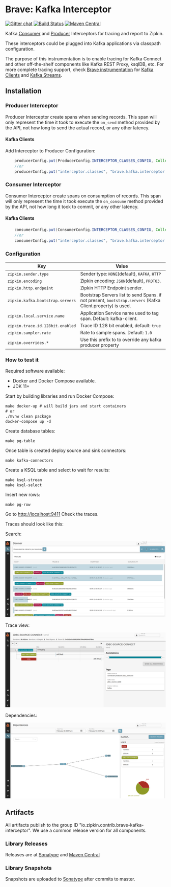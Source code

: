# Brave: Kafka Interceptor

[![Gitter chat](http://img.shields.io/badge/gitter-join%20chat%20%E2%86%92-brightgreen.svg)](https://gitter.im/openzipkin/zipkin)
[![Build Status](https://github.com/openzipkin-contrib/brave-kafka-interceptor/workflows/test/badge.svg)](https://github.com/openzipkin-contrib/brave-kafka-interceptor/actions?query=workflow%3Atest)
[![Maven Central](https://img.shields.io/maven-central/v/io.zipkin.contrib.brave-kafka-interceptor/brave-kafka-interceptor.svg)](https://search.maven.org/search?q=g:io.zipkin.contrib.brave-kafka-interceptor%20AND%20a:brave-kafka-interceptor)

Kafka [Consumer](https://kafka.apache.org/0100/javadoc/org/apache/kafka/clients/consumer/ConsumerInterceptor.html)
and [Producer](https://kafka.apache.org/0100/javadoc/org/apache/kafka/clients/producer/ProducerInterceptor.html)
Interceptors for tracing and report to Zipkin.

These interceptors could be plugged into Kafka applications via classpath configuration.

The purpose of this instrumentation is to enable tracing for Kafka Connect and other off-the-shelf components like Kafka REST Proxy, ksqlDB, etc.
For more complete tracing support, check [Brave instrumentation](https://github.com/openzipkin/brave) for [Kafka Clients](https://github.com/openzipkin/brave/tree/master/instrumentation/kafka-clients) and [Kafka Streams](https://github.com/openzipkin/brave/tree/master/instrumentation/kafka-streams).

## Installation

### Producer Interceptor

Producer Interceptor create spans when sending records. This span will only represent the time it took to
execute the `on_send` method provided by the API, not how long to send the actual record, or any other latency.

#### Kafka Clients

Add Interceptor to Producer Configuration:

```java
    producerConfig.put(ProducerConfig.INTERCEPTOR_CLASSES_CONFIG, Collections.singletonList(TracingProducerInterceptor.class));
    //or
    producerConfig.put("interceptor.classes", "brave.kafka.interceptor.TracingProducerInterceptor");
```
### Consumer Interceptor

Consumer Interceptor create spans on consumption of records. This span will only represent the time it took execute
the `on_consume` method provided by the API, not how long it took to commit, or any other latency.

#### Kafka Clients

```java
    consumerConfig.put(ConsumerConfig.INTERCEPTOR_CLASSES_CONFIG, Collections.singletonList(TracingConsumerInterceptor.class));
    //or
    consumerConfig.put("interceptor.classes", "brave.kafka.interceptor.TracingConsumerInterceptor");
```

### Configuration

| Key | Value                                                                                                      |
|-----|------------------------------------------------------------------------------------------------------------|
| `zipkin.sender.type` | Sender type: `NONE`(default), `KAFKA`, `HTTP`                                                              |
| `zipkin.encoding` | Zipkin encoding: `JSON`(default), `PROTO3`.                                                                |
| `zipkin.http.endpoint` | Zipkin HTTP Endpoint sender.                                                                               |
| `zipkin.kafka.bootstrap.servers` | Bootstrap Servers list to send Spans. if not present, `bootstrap.servers` (Kafka Client property) is used. |
| `zipkin.local.service.name` | Application Service name used to tag span. Default: kafka-client.                                          |
| `zipkin.trace.id.128bit.enabled` | Trace ID 128 bit enabled, default: `true`                                                                  |
| `zipkin.sampler.rate` | Rate to sample spans. Default: `1.0`                                                                       |
| `zipkin.overrides.*`| Use this prefix to to override any kafka producer property                                                 |

### How to test it

Required software available:

- Docker and Docker Compose available.
- JDK 11+

Start by building libraries and run Docker Compose:

```shell script
make docker-up # will build jars and start containers
# or
./mvnw clean package
docker-compose up -d
```

Create database tables:

```shell script
make pg-table
```

Once table is created deploy source and sink connectors:

```shell script
make kafka-connectors
```

Create a KSQL table and select to wait for results:

```shell script
make ksql-stream
make ksql-select
```

Insert new rows:

```shell script
make pg-row
```

Go to <http://localhost:9411> Check the traces.


Traces should look like this:

Search:

![](docs/search.png)

Trace view:

![](docs/trace.png)

Dependencies:

![](docs/dependencies.png)

## Artifacts
All artifacts publish to the group ID "io.zipkin.contrib.brave-kafka-interceptor". We use a common
release version for all components.

### Library Releases
Releases are at [Sonatype](https://oss.sonatype.org/content/repositories/releases) and [Maven Central](http://search.maven.org/#search%7Cga%7C1%7Cg%3A%22io.zipkin.contrib.brave-kafka-interceptor%22)

### Library Snapshots
Snapshots are uploaded to [Sonatype](https://oss.sonatype.org/content/repositories/snapshots) after
commits to master.
